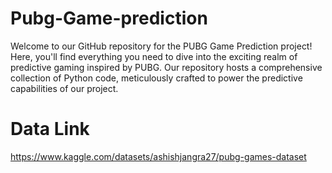 # Pubg-Game-prediction
Welcome to our GitHub repository for the PUBG Game Prediction project! Here, you'll find everything you need to dive into the exciting realm of predictive gaming inspired by PUBG.  Our repository hosts a comprehensive collection of Python code, meticulously crafted to power the predictive capabilities of our project.

# Data Link
https://www.kaggle.com/datasets/ashishjangra27/pubg-games-dataset
